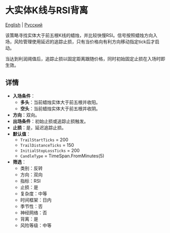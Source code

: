 # 大实体K线与RSI背离
[English](README.md) | [Русский](README_ru.md)

该策略寻找实体大于前五根K线的蜡烛，并比较快慢RSI。信号按照蜡烛方向入场，风险管理使用延迟的追踪止损，只有当价格向有利方向移动指定tick后才启动。

当达到利润阈值后，追踪止损以固定距离跟随价格，同时初始固定止损在入场时即生效。

## 详情

- **入场条件**：
  - **多头**：当前蜡烛实体大于前五根并收阳。
  - **空头**：当前蜡烛实体大于前五根并收阴。
- **方向**：双向。
- **出场条件**：初始止损或追踪止损触发。
- **止损**：是，延迟追踪止损。
- **默认值**：
  - `TrailStartTicks` = 200
  - `TrailDistanceTicks` = 150
  - `InitialStopLossTicks` = 200
  - `CandleType` = TimeSpan.FromMinutes(5)
- **筛选**：
  - 类别：反转
  - 方向：双向
  - 指标：RSI
  - 止损：是
  - 复杂度：中等
  - 时间框架：日内
  - 季节性：否
  - 神经网络：否
  - 背离：是
  - 风险等级：中等

